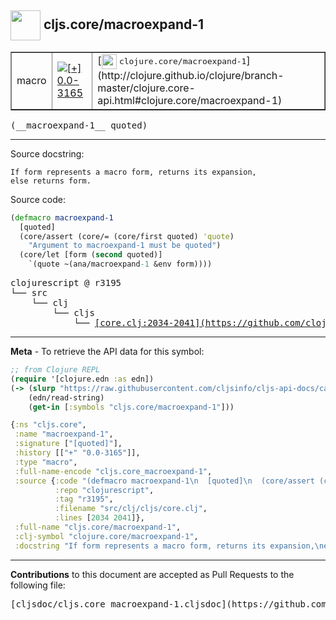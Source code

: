 ## <img width="48px" valign="middle" src="http://i.imgur.com/Hi20huC.png"> cljs.core/macroexpand-1

 <table border="1">
<tr>

<td>macro</td>
<td><a href="https://github.com/cljsinfo/cljs-api-docs/tree/0.0-3165"><img valign="middle" alt="[+] 0.0-3165" src="https://img.shields.io/badge/+-0.0--3165-lightgrey.svg"></a> </td>
<td>
[<img height="24px" valign="middle" src="http://i.imgur.com/1GjPKvB.png"> <samp>clojure.core/macroexpand-1</samp>](http://clojure.github.io/clojure/branch-master/clojure.core-api.html#clojure.core/macroexpand-1)
</td>
</tr>
</table>

 <samp>
(__macroexpand-1__ quoted)<br>
</samp>

---




Source docstring:

```
If form represents a macro form, returns its expansion,
else returns form.
```

Source code:

```clj
(defmacro macroexpand-1
  [quoted]
  (core/assert (core/= (core/first quoted) 'quote)
    "Argument to macroexpand-1 must be quoted")
  (core/let [form (second quoted)]
    `(quote ~(ana/macroexpand-1 &env form))))
```

 <pre>
clojurescript @ r3195
└── src
    └── clj
        └── cljs
            └── <ins>[core.clj:2034-2041](https://github.com/clojure/clojurescript/blob/r3195/src/clj/cljs/core.clj#L2034-L2041)</ins>
</pre>


---

__Meta__ - To retrieve the API data for this symbol:

```clj
;; from Clojure REPL
(require '[clojure.edn :as edn])
(-> (slurp "https://raw.githubusercontent.com/cljsinfo/cljs-api-docs/catalog/cljs-api.edn")
    (edn/read-string)
    (get-in [:symbols "cljs.core/macroexpand-1"]))
```

```clj
{:ns "cljs.core",
 :name "macroexpand-1",
 :signature ["[quoted]"],
 :history [["+" "0.0-3165"]],
 :type "macro",
 :full-name-encode "cljs.core_macroexpand-1",
 :source {:code "(defmacro macroexpand-1\n  [quoted]\n  (core/assert (core/= (core/first quoted) 'quote)\n    \"Argument to macroexpand-1 must be quoted\")\n  (core/let [form (second quoted)]\n    `(quote ~(ana/macroexpand-1 &env form))))",
          :repo "clojurescript",
          :tag "r3195",
          :filename "src/clj/cljs/core.clj",
          :lines [2034 2041]},
 :full-name "cljs.core/macroexpand-1",
 :clj-symbol "clojure.core/macroexpand-1",
 :docstring "If form represents a macro form, returns its expansion,\nelse returns form."}

```

---

__Contributions__ to this document are accepted as Pull Requests to the following file:

 <pre>
[cljsdoc/cljs.core_macroexpand-1.cljsdoc](https://github.com/cljsinfo/cljs-api-docs/blob/master/cljsdoc/cljs.core_macroexpand-1.cljsdoc)
</pre>

